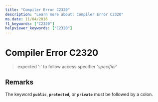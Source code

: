 ```yaml
---
title: "Compiler Error C2320"
description: "Learn more about: Compiler Error C2320"
ms.date: 11/04/2016
f1_keywords: ["C2320"]
helpviewer_keywords: ["C2320"]
---
```

# Compiler Error C2320

> expected ':' to follow access specifier '*specifier*'

## Remarks

The keyword **`public`**, **`protected`**, or **`private`** must be followed by a colon.

